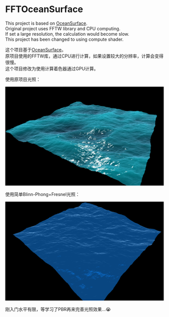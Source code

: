 # FFTOceanSurface
This project is based on [OceanSurface](https://github.com/jiasli/OceanSurface).  
Original project uses FFTW library and CPU computing.  
If set a large resolution, the calculation would become slow.  
This project has been changed to using compute shader.

这个项目基于[OceanSurface](https://github.com/jiasli/OceanSurface)。  
原项目使用的FFTW库，通过CPU进行计算，如果设置较大的分辨率，计算会变得很慢。  
这个项目修改为使用计算着色器通过GPU计算。  
  
使用原项目光照：  
  
![使用原项目光照：](./Image/OriginalLighting.png)  
  
使用简单Blinn-Phong+Fresnel光照：  
  
![简单Blinn-Phong+Fresnel光照：](./Image/SimpleLighting.png)  

刚入门水平有限，等学习了PBR再来完善光照效果...😭
